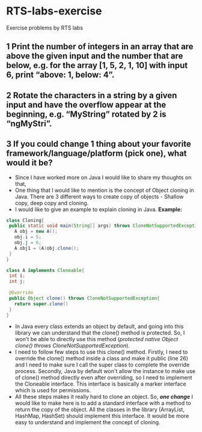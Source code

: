 # RTS-labs-exercise
Exercise problems by RTS labs

## 1  Print the number of integers in an array that are above the given input and the number that are below, e.g. for the array [1, 5, 2, 1, 10] with input 6, print “above: 1, below: 4”.

## 2  Rotate the characters in a string by a given input and have the overflow appear at the beginning, e.g. “MyString” rotated by 2 is “ngMyStri”.

## 3  If you could change 1 thing about your favorite framework/language/platform (pick one), what would it be?
 - Since I have worked more on Java I would like to share my thoughts on that,
 - One thing that I would like to mention is the concept of Object cloning in Java. There are 3 different ways to create copy of objects - Shallow copy, deep copy and cloning.
 - I would like to give an example to explain cloning in Java.
 **Example:** 
 ```java
 class Cloning{
  public static void main(String[] args) throws CloneNotSupportedException {
    A obj = new A();
    obj.i = 5;
    obj.j = 6;
    A obj1 = (A)obj.clone();
  }
 }
 
 class A implements Cloneable{
  int i;
  int j;
  
  @Override
  public Object clone() throws CloneNotSupportedException{
    return super.clone()
  }
 }
 ```
 - In Java every class extends an object by default, and going into this library we can understand that the clone() method is protected. So, I won't be able to directly use this method (*protected native Object clone() throws CloneNotSupportedException*).
 - I need to follow few steps to use this clone() method. Firstly, I need to override the clone() method inside a class and make it public (line 26) and I need to make sure I call the super class to complete the override process. Secondly, Java by default won't allow the instance to make use of clone() method directly even after overriding, so I need to implement the Cloneable interface. This interface is basically a marker interface which is used for permissions.
 - All these steps makes it really hard to clone an object. So, ***one change*** I would like to make here is to add a standard interface with a method to return the copy of the object. All the classes in the library (ArrayList, HashMap, HashSet) should implement this interface. It would be more easy to understand and implement the concept of cloning.
